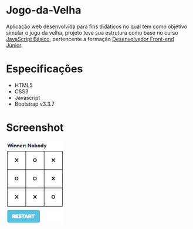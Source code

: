 # Jogo-da-Velha
Aplicação web desenvolvida para fins didáticos no qual tem como objetivo simular o jogo da velha, projeto teve sua estrutura como base no curso [JavaScript Básico](https://www.treinaweb.com.br/curso/javascript-basico), 
pertencente a formação [Desenvolvedor Front-end Júnior](https://www.treinaweb.com.br/formacao/desenvolvedor-front-end-junior).

# Especificações
- HTML5
- CSS3
- Javascript
- Bootstrap v3.3.7

# Screenshot
<html lang="pt-br">
<head>
</head>
<body>
	<img src="https://github.com/PauloAlves8039/Jogo-da-Velha/blob/master/resources/imagem/jogo-da-velha.png" />
</body>
</html>

